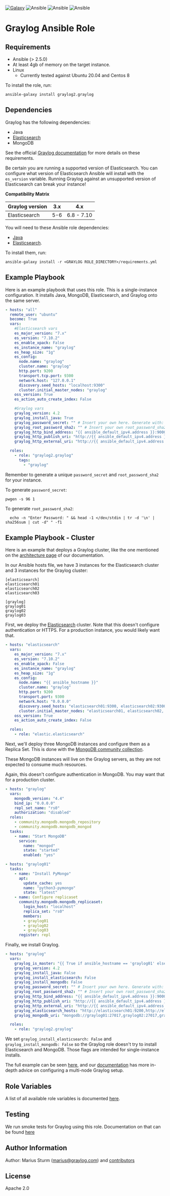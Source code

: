 [![Galaxy](https://img.shields.io/badge/galaxy-graylog--ansible--role-blue)](https://galaxy.ansible.com/Graylog2/graylog) ![Ansible](https://img.shields.io/ansible/role/d/56392.svg) ![Ansible](https://img.shields.io/badge/dynamic/json.svg?label=min_ansible_version&url=https%3A%2F%2Fgalaxy.ansible.com%2Fapi%2Fv1%2Froles%2F56392%2F&query=$.min_ansible_version) ![Ansible](https://img.shields.io/ansible/quality/56392)

# Graylog Ansible Role

## Requirements

- Ansible (> 2.5.0)
- At least 4gb of memory on the target instance.
- Linux
  - Currently tested against Ubuntu 20.04 and Centos 8

To install the role, run:

    ansible-galaxy install graylog2.graylog



## Dependencies

Graylog has the following dependencies:
  - Java
  - [Elasticsearch](https://github.com/elastic/ansible-elasticsearch)
  - MongoDB

See the official [Graylog documentation](https://docs.graylog.org/docs/installing) for more details on these requirements.

Be certain you are running a supported version of Elasticsearch. You can configure what version of Elasticsearch Ansible will install with the `es_version` variable. Running Graylog against an unsupported version of Elasticsearch can break your instance!

**Compatibility Matrix**

| Graylog version   | 3.x | 4.x |
|:--------------|:-------------:|:-------------:|
| Elasticsearch | 5-6 | 6.8 - 7.10 |


You will need to these Ansible role dependencies:
  - [Java](https://github.com/lean-delivery/ansible-role-java)
  - [Elasticsearch](https://github.com/elastic/ansible-elasticsearch).

To install them, run:

    ansible-galaxy install -r <GRAYLOG ROLE_DIRECTORY>/requirements.yml





## Example Playbook

Here is an example playbook that uses this role. This is a single-instance configuration. It installs Java, MongoDB, Elasticsearch, and Graylog onto the same server.

```yaml
- hosts: "all"
  remote_user: "ubuntu"
  become: True
  vars:
    #Elasticsearch vars
    es_major_version: "7.x"
    es_version: "7.10.2"
    es_enable_xpack: False
    es_instance_name: "graylog"
    es_heap_size: "1g"
    es_config:
      node.name: "graylog"
      cluster.name: "graylog"
      http.port: 9200
      transport.tcp.port: 9300
      network.host: "127.0.0.1"
      discovery.seed_hosts: "localhost:9300"
      cluster.initial_master_nodes: "graylog"
    oss_version: True
    es_action_auto_create_index: False

    #Graylog vars
    graylog_version: 4.2
    graylog_install_java: True
    graylog_password_secret: "" # Insert your own here. Generate with: pwgen -s 96 1
    graylog_root_password_sha2: "" # Insert your own root_password_sha2 here.
    graylog_http_bind_address: "{{ ansible_default_ipv4.address }}:9000"
    graylog_http_publish_uri: "http://{{ ansible_default_ipv4.address }}:9000/"
    graylog_http_external_uri: "http://{{ ansible_default_ipv4.address }}:9000/"

  roles:
    - role: "graylog2.graylog"
      tags:
        - "graylog"
```

Remember to generate a unique `password_secret` and `root_password_sha2` for your instance.

To generate `password_secret`:

    pwgen -s 96 1

To generate `root_password_sha2`:

      echo -n "Enter Password: " && head -1 </dev/stdin | tr -d '\n' | sha256sum | cut -d" " -f1


## Example Playbook - Cluster

Here is an example that deploys a Graylog cluster, like the one mentioned on the [architecture page](https://docs.graylog.org/docs) of our documentation.

In our Ansible hosts file, we have 3 instances for the Elasticsearch cluster and 3 instances for the Graylog cluster:

```
[elasticsearch]
elasticsearch01
elasticsearch02
elasticsearch03

[graylog]
graylog01
graylog02
graylog03
```

First, we deploy the [Elasticsearch](https://github.com/elastic/ansible-elasticsearch) cluster. Note that this doesn't configure authentication or HTTPS. For a production instance, you would likely want that.

```yaml
- hosts: "elasticsearch"
  vars:
    es_major_version: "7.x"
    es_version: "7.10.2"
    es_enable_xpack: False
    es_instance_name: "graylog"
    es_heap_size: "1g"
    es_config:
      node.name: "{{ ansible_hostname }}"
      cluster.name: "graylog"
      http.port: 9200
      transport.port: 9300
      network.host: "0.0.0.0"
      discovery.seed_hosts: "elasticsearch01:9300, elasticsearch02:9300, elasticsearch03:9300"
      cluster.initial_master_nodes: "elasticsearch01, elasticsearch02, elasticsearch03"
    oss_version: True
    es_action_auto_create_index: False

  roles:
    - role: "elastic.elasticsearch"
```

Next, we'll deploy three MongoDB instances and configure them as a Replica Set. This is done with the [MongoDB community collection](https://github.com/ansible-collections/community.mongodb).

These MongoDB instances will live on the Graylog servers, as they are not expected to consume much resources.

Again, this doesn't configure authentication in MongoDB. You may want that for a production cluster.

```yaml
- hosts: "graylog"
  vars:
    mongodb_version: "4.4"
    bind_ip: "0.0.0.0"
    repl_set_name: "rs0"
    authorization: "disabled"
  roles:
    - community.mongodb.mongodb_repository
    - community.mongodb.mongodb_mongod
  tasks:
    - name: "Start MongoDB"
      service:
        name: "mongod"
        state: "started"
        enabled: "yes"

- hosts: "graylog01"
  tasks:
    - name: "Install PyMongo"
      apt:
        update_cache: yes
        name: "python3-pymongo"
        state: "latest"
    - name: Configure replicaset
      community.mongodb.mongodb_replicaset:
        login_host: "localhost"
        replica_set: "rs0"
        members:
        - graylog01
        - graylog02
        - graylog03
      register: repl
```

Finally, we install Graylog.

```yaml
- hosts: "graylog"
  vars:
    graylog_is_master: "{{ True if ansible_hostname == 'graylog01' else False }}"
    graylog_version: 4.2
    graylog_install_java: False
    graylog_install_elasticsearch: False
    graylog_install_mongodb: False
    graylog_password_secret: "" # Insert your own here. Generate with: pwgen -s 96 1
    graylog_root_password_sha2: "" # Insert your own root_password_sha2 here.
    graylog_http_bind_address: "{{ ansible_default_ipv4.address }}:9000"
    graylog_http_publish_uri: "http://{{ ansible_default_ipv4.address }}:9000/"
    graylog_http_external_uri: "http://{{ ansible_default_ipv4.address }}:9000/"
    graylog_elasticsearch_hosts: "http://elasticsearch01:9200,http://elasticsearch02:9200,http://elasticsearch03:9200"
    graylog_mongodb_uri: "mongodb://graylog01:27017,graylog02:27017,graylog03:27017/graylog"

  roles:
    - role: "graylog2.graylog"
```

We set `graylog_install_elasticsearch: False` and `graylog_install_mongodb: False` so the Graylog role doesn't try to install Elasticsearch and MongoDB. Those flags are intended for single-instance installs.

The full example can be seen [here](molecule/example2/converge.yml), and our [documentation](https://docs.graylog.org/v1/docs/multinode-setup) has more in-depth advice on configuring a multi-node Graylog setup.


## Role Variables

A list of all available role variables is documented [here](docs/Variables.md).

## Testing

We run smoke tests for Graylog using this role. Documentation on that can be found [here](docs/Testing.md)

## Author Information

Author: Marius Sturm (<marius@graylog.com>) and [contributors](https://github.com/Graylog2/graylog2-ansible-role/graphs/contributors)

## License

Apache 2.0
